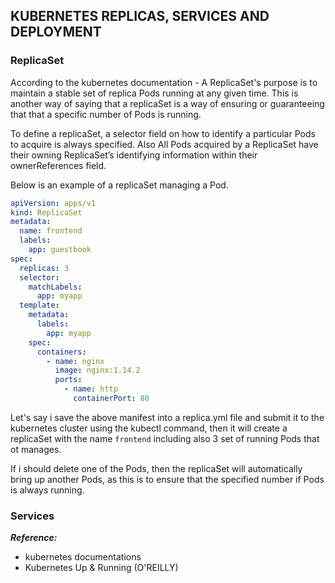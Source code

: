 ## KUBERNETES REPLICAS, SERVICES AND DEPLOYMENT

### ReplicaSet

According to the kubernetes documentation - A ReplicaSet's purpose is to maintain a
stable set of replica Pods running at any given time.
This is another way of saying that a replicaSet is a way of ensuring or guaranteeing that
that a specific number of Pods is running.

To define a replicaSet, a selector field on how to identify a particular Pods to acquire
is always specified. Also All Pods acquired by a ReplicaSet have their owning ReplicaSet’s identifying information within their ownerReferences field.

Below is an example of a replicaSet managing a Pod.

```yml
apiVersion: apps/v1
kind: ReplicaSet
metadata:
  name: frontend
  labels:
    app: guestbook
spec:
  replicas: 3
  selector:
    matchLabels:
      app: myapp
  template:
    metadata:
      labels:
        app: myapp
    spec:
      containers:
        - name: nginx
          image: nginx:1.14.2
          ports:
            - name: http
              containerPort: 80
```

Let's say i save the above manifest into a replica.yml file and submit it to the kubernetes cluster using the kubectl command, then it will create a replicaSet with the name `frontend` including also 3 set of running Pods that ot manages.

If i should delete one of the Pods, then the replicaSet will automatically bring up another Pods, as this is to ensure that the specified number if Pods is always running.

### Services

**_Reference:_**

- kubernetes documentations
- Kubernetes Up & Running (O'REILLY)
